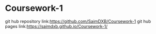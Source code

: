 # Coursework-1
git hub repository link:https://github.com/SaimDXB/Coursework-1
git hub pages link:https://saimdxb.github.io/Coursework-1/
